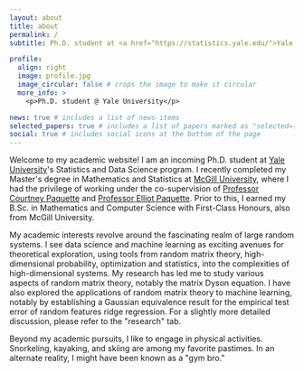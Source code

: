 ```yaml
---
layout: about
title: about
permalink: /
subtitle: Ph.D. student at <a href="https://statistics.yale.edu/">Yale University - Department of Statistics and Data Science</a>

profile:
  align: right
  image: profile.jpg
  image_circular: false # crops the image to make it circular
  more_info: >
    <p>Ph.D. student @ Yale University</p>

news: true # includes a list of news items
selected_papers: true # includes a list of papers marked as "selected={true}"
social: true # includes social icons at the bottom of the page
---
```


Welcome to my academic website! I am an incoming Ph.D. student at [Yale University](https://www.yale.edu/)'s Statistics and Data Science program. I recently completed my Master's degree in Mathematics and Statistics at [McGill University](https://www.mcgill.ca/), where I had the privilege of working under the co-supervision of [Professor Courtney Paquette](https://cypaquette.github.io/) and [Professor Elliot Paquette](https://elliotpaquette.github.io/). Prior to this, I earned my B.Sc. in Mathematics and Computer Science with First-Class Honours, also from McGill University.

My academic interests revolve around the fascinating realm of large random systems. I see data science and machine learning as exciting avenues for theoretical exploration, using tools from random matrix theory, high-dimensional probability, optimization and statistics, into the complexities of high-dimensional systems. My research has led me to study various aspects of random matrix theory, notably the matrix Dyson equation. I have also explored the applications of random matrix theory to machine learning, notably by establishing a Gaussian equivalence result for the empirical test error of random features ridge regression. For a slightly more detailed discussion, please refer to the "research" tab.

Beyond my academic pursuits, I like to engage in physical activities. Snorkeling, kayaking, and skiing are among my favorite pastimes. In an alternate reality, I might have been known as a "gym bro."
